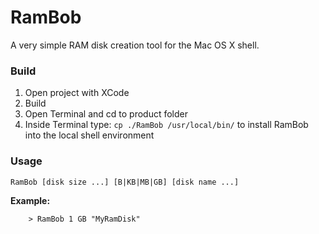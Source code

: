 # RamBob
 
A very simple RAM disk creation tool for the Mac OS X shell.

### Build

1. Open project with XCode
2. Build
3. Open Terminal and cd to product folder
4. Inside Terminal type:
	 `cp ./RamBob /usr/local/bin/` 
	 to install RamBob into the local shell environment

### Usage

	RamBob [disk size ...] [B|KB|MB|GB] [disk name ...]

**Example:**

```
	> RamBob 1 GB "MyRamDisk"
```

